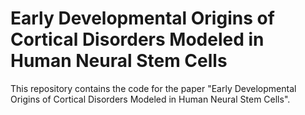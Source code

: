 # Early Developmental Origins of Cortical Disorders Modeled in Human Neural Stem Cells  

This repository contains the code for the paper "Early Developmental Origins of Cortical Disorders Modeled in Human Neural Stem Cells".